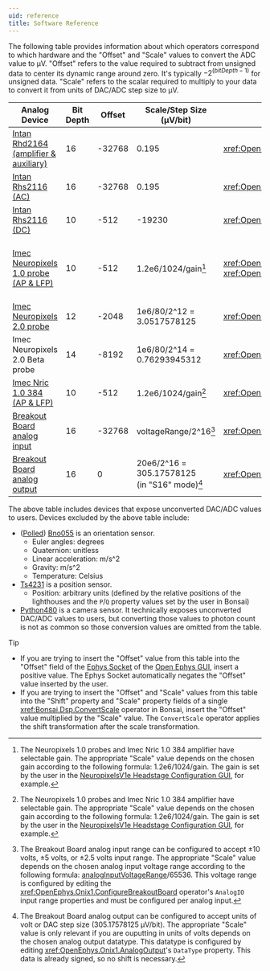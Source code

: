 ```yaml
---
uid: reference
title: Software Reference
---
```


The following table provides information about which operators correspond to which hardware and the "Offset" and "Scale"
values to convert the ADC value to μV. "Offset" refers to the value required to subtract from unsigned data to center
its dynamic range around zero. It's typically $-2^{(bitDepth - 1)}$ for unsigned data. "Scale" refers to the scalar
required to multiply to your data to convert it from units of DAC/ADC step size to μV.

<!--
- Column select (i.e. Alt+Shift on VS Code) can be extremely helpful for editing this table
- Remove any white space at end of table after pipe symbol (|) or else DocLinkChecker will complain
-->

| Analog Device                                                                                                               |Bit Depth | Offset | Scale/Step Size <br> (μV/bit)                           | Relevant Data Operator                                                               | Data Frame                                         | Relevant Hardware                                                                                                                                                                                                                                     | Configuration Operator(s)                                                          |
|-----------------------------------------------------------------------------------------------------------------------------|----------|--------|---------------------------------------------------------|--------------------------------------------------------------------------------------|----------------------------------------------------|-------------------------------------------------------------------------------------------------------------------------------------------------------------------------------------------------------------------------------------------------------|------------------------------------------------------------------------------------|
| [Intan Rhd2164 (amplifier & auxiliary)](https://intantech.com/files/Intan_RHD2164_datasheet.pdf)                            | 16       | -32768 | 0.195                                                   | <xref:OpenEphys.Onix1.Rhd2164Data>                                                   | <xref:OpenEphys.Onix1.Rhd2164DataFrame>            | [Headstage 64](https://open-ephys.github.io/onix-docs/Hardware%20Guide/Headstages/headstage-64/index.html)                                                                                                                                            | <xref:OpenEphys.Onix1.ConfigureHeadstage64>                                        |
| [Intan Rhs2116 (AC)](https://intantech.com/files/Intan_RHS2116_datasheet.pdf)                                               | 16       | -32768 | 0.195                                                   | <xref:OpenEphys.Onix1.Rhs2116Data>                                                   | <xref:OpenEphys.Onix1.Rhs2116DataFrame>            | [Headstage Rhs2116](https://open-ephys.github.io/onix-docs/Hardware%20Guide/Headstages/headstage-rhs2116.html)                                                                                                                                        | <xref:OpenEphys.Onix1.ConfigureHeadstageRhs2116>                                   |
| [Intan Rhs2116 (DC)](https://intantech.com/files/Intan_RHS2116_datasheet.pdf)                                               | 10       | -512   | -19230                                                  | <xref:OpenEphys.Onix1.Rhs2116Data>                                                   | <xref:OpenEphys.Onix1.Rhs2116DataFrame>            | [Headstage Rhs2116](https://open-ephys.github.io/onix-docs/Hardware%20Guide/Headstages/headstage-rhs2116.html)                                                                                                                                        | <xref:OpenEphys.Onix1.ConfigureHeadstageRhs2116>                                   |
| [Imec Neuropixels 1.0 probe (AP & LFP)](https://www.neuropixels.org/_files/ugd/328966_c5e4d31e8a974962b5eb8ec975408c9f.pdf) | 10       | -512   | 1.2e6/1024/gain[^1]                                     | <xref:OpenEphys.Onix1.NeuropixelsV1eData>, <xref:OpenEphys.Onix1.NeuropixelsV1fData> | <xref:OpenEphys.Onix1.NeuropixelsV1DataFrame>      | [Headstage Neuropixels V1e](https://open-ephys.github.io/onix-docs/Hardware%20Guide/Headstages/headstage-neuropix-1e.html), [Headstage Neuropixels V1f](https://open-ephys.github.io/onix-docs/Hardware%20Guide/Headstages/headstage-neuropix-1.html) | <xref:OpenEphys.Onix1.ConfigureNeuropixelsV1eHeadstage>                            |
| [Imec Neuropixels 2.0 probe](https://www.neuropixels.org/_files/ugd/328966_2b39661f072d405b8d284c3c73588bc6.pdf)            | 12       | -2048  | 1e6/80/2^12 = <br> 3.0517578125                         | <xref:OpenEphys.Onix1.NeuropixelsV2eData>                                            | <xref:OpenEphys.Onix1.NeuropixelsV2eDataFrame>     | [Headstage Neuropixels V2e](https://open-ephys.github.io/onix-docs/Hardware%20Guide/Headstages/headstage-neuropix-2e.html)                                                                                                                            | <xref:OpenEphys.Onix1.ConfigureNeuropixelsV2eHeadstage>                            |
| Imec Neuropixels 2.0 Beta probe                                                                                             | 14       | -8192  | 1e6/80/2^14 = <br> 0.76293945312                        | <xref:OpenEphys.Onix1.NeuropixelsV2eBetaData>                                        | <xref:OpenEphys.Onix1.NeuropixelsV2eBetaDataFrame> | [Headstage Neuropixels V2e Beta](https://open-ephys.github.io/onix-docs/Hardware%20Guide/Headstages/headstage-neuropix-2e-beta.html)                                                                                                                  | <xref:OpenEphys.Onix1.ConfigureNeuropixelsV2eBetaHeadstage>                        |
| [Imec Nric 1.0 384 (AP & LFP)](https://www.neuropixels.org/_files/ugd/328966_c59e77054175456cb0c3ef82b32219c1.pdf)          | 10       | -512   | 1.2e6/1024/gain[^1]                                     | <xref:OpenEphys.Onix1.Nric1384Data>                                                  | <xref:OpenEphys.Onix1.Nric1384DataFrame>           | Headstage Nric1384                                                                                                                                                                                                                                    | <xref:OpenEphys.Onix1.ConfigureHeadstageNric1384>                                  |
| [Breakout Board analog input](https://open-ephys.github.io/onix-docs/Hardware%20Guide/Breakout%20Board/index.html)          | 16       | -32768 | voltageRange/2^16[^2]                                   | <xref:OpenEphys.Onix1.AnalogInput>                                                   | <xref:OpenEphys.Onix1.AnalogInputDataFrame>        | [Breakout Board](https://open-ephys.github.io/onix-docs/Hardware%20Guide/Breakout%20Board/index.html)                                                                                                                                                 | <xref:OpenEphys.Onix1.ConfigureBreakoutBoard>                                      |
| [Breakout Board analog output](https://open-ephys.github.io/onix-docs/Hardware%20Guide/Breakout%20Board/index.html)         | 16       | 0      | 20e6/2^16 = <br> 305.17578125 <br> (in "S16" mode)[^3]  | <xref:OpenEphys.Onix1.AnalogOutput>                                                  | -                                                  | [Breakout Board](https://open-ephys.github.io/onix-docs/Hardware%20Guide/Breakout%20Board/index.html)                                                                                                                                                 | <xref:OpenEphys.Onix1.ConfigureBreakoutBoard>, <xref:OpenEphys.Onix1.AnalogOutput> |

[^1]: The Neuropixels 1.0 probes and Imec Nric 1.0 384 amplifier have selectable gain. The appropriate "Scale" value
depends on the chosen gain according to the following formula: 1.2e6/1024/gain. The gain is set by the user in the
[NeuropixelsV1e Headstage Configuration GUI](xref:np1e_gui), for example.

[^2]: The Breakout Board analog input range can be configured to accept ±10 volts, ±5 volts, or ±2.5 volts input range.
The appropriate "Scale" value depends on the chosen analog input voltage range according to the following formula:
[analogInputVoltageRange](xref:OpenEphys.Onix1.AnalogIOVoltageRange)/65536. This voltage range is configured by editing
the <xref:OpenEphys.Onix1.ConfigureBreakoutBoard> operator's `AnalogIO` input range properties and must be configured per
analog input.

[^3]: The Breakout Board analog output can be configured to accept units of volt or DAC step size (305.17578125 μV/bit).
The appropriate "Scale" value is only relevant if you are ouputting in units of volts depends on the chosen analog
output datatype. This datatype is configured by editing <xref:OpenEphys.Onix1.AnalogOutput>'s `DataType` property. This
data is already signed, so no shift is necessary.

The above table includes devices that expose unconverted DAC/ADC values to users. Devices excluded by the above
table include:
- ([Polled](xref:OpenEphys.Onix1.PolledBno055Data)) [Bno055](xref:OpenEphys.Onix1.Bno055Data) is an orientation sensor.
  - Euler angles: degrees
  - Quaternion: unitless 
  - Linear acceleration: m/s^2
  - Gravity: m/s^2
  - Temperature: Celsius
- [Ts4231](xref:OpenEphys.Onix1.TS4231V1PositionData) is a position sensor.
  - Position: arbitrary units (defined by the relative positions of the lighthouses and the `P`/`Q` property values set by the
    user in Bonsai)
- [Python480](xref:OpenEphys.Onix1.UclaMiniscopeV4CameraData) is a camera sensor. It technically exposes unconverted
  DAC/ADC values to users, but converting those values to photon count is not as common so those conversion values are
  omitted from the table.

> [!TIP]
> - If you are trying to insert the "Offset" value from this table into the "Offset" field of the 
>   [Ephys Socket](https://open-ephys.github.io/gui-docs/User-Manual/Plugins/Ephys-Socket.html) of the
>   [Open Ephys GUI](https://open-ephys.github.io/gui-docs/index.html), insert a positive value. The Ephys Socket
>   automatically negates the "Offset" value inserted by the user. 
> - If you are trying to insert the "Offset" and "Scale" values from this table into the "Shift" property and "Scale"
>   property fields of a single <xref:Bonsai.Dsp.ConvertScale> operator in Bonsai, insert the "Offset" value multiplied
>   by the "Scale" value. The `ConvertScale` operator applies the shift transformation after the scale transformation. 